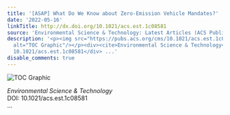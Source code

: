 ```yaml
---
title: '[ASAP] What Do We Know about Zero-Emission Vehicle Mandates?'
date: '2022-05-16'
linkTitle: http://dx.doi.org/10.1021/acs.est.1c08581
source: 'Environmental Science & Technology: Latest Articles (ACS Publications)'
description: '<p><img src="https://pubs.acs.org/cms/10.1021/acs.est.1c08581/asset/images/medium/es1c08581_0005.gif"
  alt="TOC Graphic"/></p><div><cite>Environmental Science & Technology</cite></div><div>DOI:
  10.1021/acs.est.1c08581</div> ...'
disable_comments: true
---
```

<p><img src="https://pubs.acs.org/cms/10.1021/acs.est.1c08581/asset/images/medium/es1c08581_0005.gif" alt="TOC Graphic"/></p><div><cite>Environmental Science & Technology</cite></div><div>DOI: 10.1021/acs.est.1c08581</div> ...